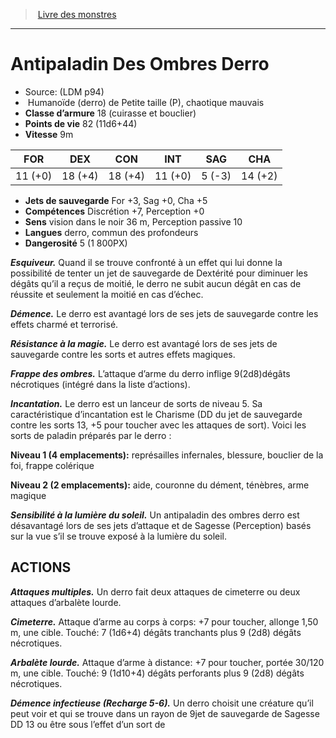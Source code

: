 ﻿> [Livre des monstres](tome_of_beasts.md)

---

# Antipaladin Des Ombres Derro

- Source: (LDM p94)
-  Humanoïde (derro) de Petite taille (P), chaotique mauvais
- **Classe d’armure** 18 (cuirasse et bouclier)
- **Points de vie** 82 (11d6+44)
- **Vitesse** 9m

|FOR|DEX|CON|INT|SAG|CHA|
|---|---|---|---|---|---|
|11 (+0)|18 (+4)|18 (+4)|11 (+0)|5 (-3)|14 (+2)|

- **Jets de sauvegarde** For +3, Sag +0, Cha +5
- **Compétences** Discrétion +7, Perception +0
- **Sens** vision dans le noir 36 m, Perception passive 10
- **Langues** derro, commun des profondeurs
- **Dangerosité** 5 (1 800PX)

**_Esquiveur._** Quand il se trouve confronté à un effet qui lui donne la possibilité de tenter un jet de sauvegarde de Dextérité pour diminuer les dégâts qu’il a reçus de moitié, le derro ne subit aucun dégât en cas de réussite et seulement la moitié en cas d’échec.

**_Démence._** Le derro est avantagé lors de ses jets de sauvegarde contre les effets charmé et terrorisé.

**_Résistance à la magie._** Le derro est avantagé lors de ses jets de sauvegarde contre les sorts et autres effets magiques.

**_Frappe des ombres._** L’attaque d’arme du derro inflige 9(2d8)dégâts nécrotiques (intégré dans la liste d’actions).

**_Incantation._** Le derro est un lanceur de sorts de niveau 5. Sa caractéristique d’incantation est le Charisme (DD du jet de sauvegarde contre les sorts 13, +5 pour toucher avec les attaques de sort). Voici les sorts de paladin préparés par le derro :

**Niveau 1 (4 emplacements):** représailles infernales, blessure, bouclier de la foi, frappe colérique

**Niveau 2 (2 emplacements):** aide, couronne du dément, ténèbres, arme magique

**_Sensibilité à la lumière du soleil._** Un antipaladin des ombres derro est désavantagé lors de ses jets d’attaque et de Sagesse (Perception) basés sur la vue s’il se trouve exposé à la lumière du soleil.

## ACTIONS

**_Attaques multiples._** Un derro fait deux attaques de cimeterre ou deux attaques d’arbalète lourde.

**_Cimeterre._** Attaque d’arme au corps à corps: +7 pour toucher, allonge 1,50 m, une cible. Touché: 7 (1d6+4) dégâts tranchants plus 9 (2d8) dégâts nécrotiques.

**_Arbalète lourde._** Attaque d’arme à distance: +7 pour toucher, portée 30/120 m, une cible. Touché: 9 (1d10+4) dégâts perforants plus 9 (2d8) dégâts nécrotiques.

**_Démence infectieuse (Recharge 5-6)._** Un derro choisit une créature qu’il peut voir et qui se trouve dans un rayon de 9jet de sauvegarde de Sagesse DD 13 ou être sous l’effet d’un sort de

